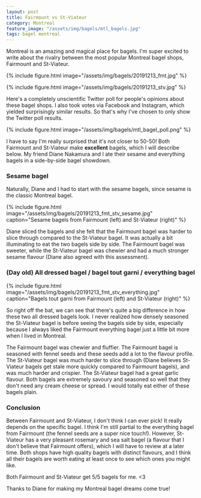 ```yaml
---
layout: post
title: Fairmount vs St-Viateur
category: Montreal
feature_image: "/assets/img/bagels/mtl_bagels.jpg"
tags: bagel montreal
---
```


Montreal is an amazing and magical place for bagels. I'm super excited to write about the rivalry between the most popular Montreal bagel shops, Fairmount and St-Viateur.

{% include figure.html image="/assets/img/bagels/20191213_fmt.jpg" %}

{% include figure.html image="/assets/img/bagels/20191213_stv.jpg" %}

Here's a completely unscientific Twitter poll for people's opinions about these bagel shops. I also took votes via Facebook and Instagram, which yielded surprisingly similar results. So that's why I've chosen to only show the Twitter poll results.

{% include figure.html image="/assets/img/bagels/mtl_bagel_poll.png" %}

I have to say I'm really surprised that it's not closer to 50-50! Both Fairmount and St-Viateur make **excellent** bagels, which I will describe below. My friend Diane Nakamura and I ate their sesame and everything bagels in a side-by-side bagel showdown.

<h3>Sesame bagel</h3>

Naturally, Diane and I had to start with the sesame bagels, since sesame is the classic Montreal bagel.

{% include figure.html image="/assets/img/bagels/20191213_fmt_stv_sesame.jpg" caption="Sesame bagels from Fairmount (left) and St-Viateur (right)" %}

Diane sliced the bagels and she felt that the Fairmount bagel was harder to slice through compared to the St-Viateur bagel. It was actually a bit illuminating to eat the two bagels side by side. The Fairmount bagel was sweeter, while the St-Viateur bagel was chewier and had a much stronger sesame flavour (Diane also agreed with this assessment).

<h3>(Day old) All dressed bagel / bagel tout garni / everything bagel</h3>

{% include figure.html image="/assets/img/bagels/20191213_fmt_stv_everything.jpg" caption="Bagels tout garni from Fairmount (left) and St-Viateur (right)" %}

So right off the bat, we can see that there's quite a big difference in how these two all dressed bagels look. I never realized how densely seasoned the St-Viateur bagel is before seeing the bagels side by side, especially because I always liked the Fairmount everything bagel just a little bit more when I lived in Montreal.

The Fairmount bagel was chewier and fluffier. The Fairmount bagel is seasoned with fennel seeds and these seeds add a lot to the flavour profile. The St-Viateur bagel was much harder to slice through (Diane believes St-Viateur bagels get stale more quickly compared to Fairmount bagels), and was much harder and crispier. The St-Viateur bagel had a great garlic flavour. Both bagels are extremely savoury and seasoned so well that they don't need any cream cheese or spread. I would totally eat either of these bagels plain.

<h3>Conclusion</h3>

Between Fairmount and St-Viateur, I don't think I can ever pick! It really depends on the specific bagel. I think I'm still partial to the everything bagel from Fairmount (the fennel seeds are a super nice touch!). However, St-Viateur has a very pleasant rosemary and sea salt bagel (a flavour that I don't believe that Fairmount offers), which I will have to review at a later time. Both shops have high quality bagels with distinct flavours, and I think all their bagels are worth eating at least once to see which ones you might like.

Both Fairmount and St-Viateur get 5/5 bagels for me. <3

Thanks to Diane for making my Montreal bagel dreams come true!

